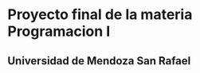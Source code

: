<h1> <b> Proyecto final de la materia Programacion I </b> </h1> 
<h2> Universidad de Mendoza San Rafael </h2>
